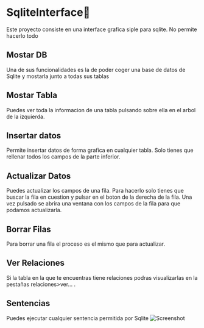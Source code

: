 # SqliteInterface🚀
Este proyecto consiste en una interface grafica siple para sqlite.
No permite hacerlo todo
## Mostar DB
Una de sus funcionalidades es la de poder coger una base de datos de Sqlite y mostarla junto a todas sus tablas
## Mostar Tabla
Puedes ver toda la informacion de una tabla pulsando sobre ella en el arbol de la izquierda.
## Insertar datos
Permite insertar datos de forma grafica en cualquier tabla.
Solo tienes que rellenar todos los campos de la parte inferior.
## Actualizar Datos
Puedes actualizar los campos de una fila.
Para hacerlo solo tienes que buscar la fila en cuestion y pulsar en el boton de la derecha de la fila.
Una vez pulsado se abrira una ventana con los campos de la fila para que podamos actualizarla.
## Borrar Filas
Para borrar una fila el proceso es el mismo que para actualizar.
## Ver Relaciones
Si la tabla en la que te encuentras tiene relaciones podras visualizarlas en 
la pestañas relaciones>ver... .
## Sentencias
Puedes ejecutar cualquier sentencia permitida por Sqlite
![Screenshot](/image1.png)